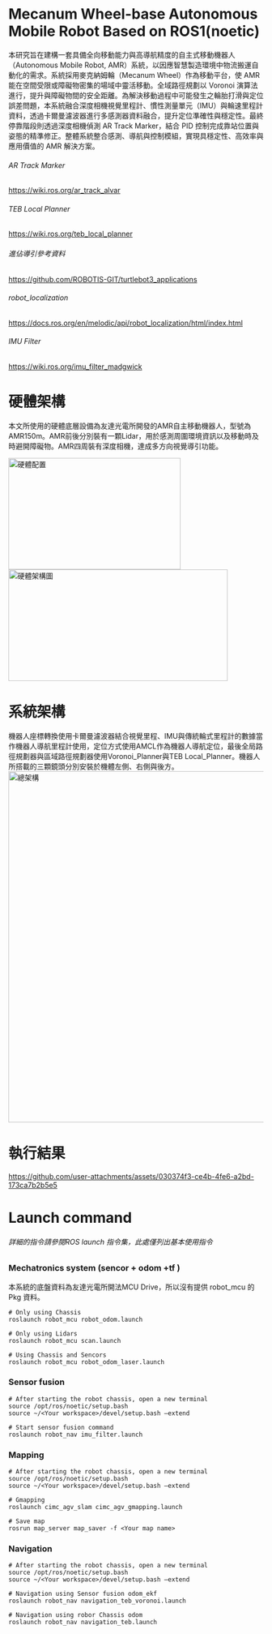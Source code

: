 # Mecanum Wheel-base Autonomous Mobile Robot Based on ROS1(noetic)
本研究旨在建構一套具備全向移動能力與高導航精度的自主式移動機器人（Autonomous Mobile Robot, AMR）系統，以因應智慧製造環境中物流搬運自動化的需求。系統採用麥克納姆輪（Mecanum Wheel）作為移動平台，使 AMR 能在空間受限或障礙物密集的場域中靈活移動。全域路徑規劃以 Voronoi 演算法進行，提升與障礙物間的安全距離。為解決移動過程中可能發生之輪胎打滑與定位誤差問題，本系統融合深度相機視覺里程計、慣性測量單元（IMU）與輪速里程計資料，透過卡爾曼濾波器進行多感測器資料融合，提升定位準確性與穩定性。最終停靠階段則透過深度相機偵測 AR Track Marker，結合 PID 控制完成靠站位置與姿態的精準修正。整體系統整合感測、導航與控制模組，實現具穩定性、高效率與應用價值的 AMR 解決方案。
###### AR Track Marker
https://wiki.ros.org/ar_track_alvar
###### TEB Local Planner
https://wiki.ros.org/teb_local_planner
###### 進佔導引參考資料
https://github.com/ROBOTIS-GIT/turtlebot3_applications
###### robot_localization
https://docs.ros.org/en/melodic/api/robot_localization/html/index.html
###### IMU Filter
https://wiki.ros.org/imu_filter_madgwick

# 硬體架構
本文所使用的硬體底層設備為友達光電所開發的AMR自主移動機器人，型號為AMR150m。AMR前後分別裝有一顆Lidar，用於感測周圍環境資訊以及移動時及時避開障礙物。AMR四周裝有深度相機，達成多方向視覺導引功能。

<img width="340" height="220" alt="硬體配置" src="https://github.com/user-attachments/assets/7d3356aa-13d1-498a-bd77-3e29d3132962" /><img width="433" height="220" alt="硬體架構圖" src="https://github.com/user-attachments/assets/e854b2ae-f3f6-4b02-b7c5-29adba7f8c43" />
# 系統架構
機器人座標轉換使用卡爾曼濾波器結合視覺里程、IMU與傳統輪式里程計的數據當作機器人導航里程計使用，定位方式使用AMCL作為機器人導航定位，最後全局路徑規劃器與區域路徑規劃器使用Voronoi_Planner與TEB Local_Planner。機器人所搭載的三顆鏡頭分別安裝於機體左側、右側與後方。
<img width="1468" height="693" alt="總架構" src="https://github.com/user-attachments/assets/d1df0a53-16ac-455a-8dd3-e54979b181a9" />

# 執行結果
https://github.com/user-attachments/assets/030374f3-ce4b-4fe6-a2bd-173ca7b2b5e5

# Launch command
###### 詳細的指令請參閱ROS launch 指令集，此處僅列出基本使用指令
### Mechatronics system (sencor + odom +tf )
本系統的底盤資料為友達光電所開法MCU Drive，所以沒有提供 robot_mcu 的 Pkg 資料。
```
# Only using Chassis
roslaunch robot_mcu robot_odom.launch

# Only using Lidars
roslaunch robot_mcu scan.launch

# Using Chassis and Sencors
roslaunch robot_mcu robot_odom_laser.launch 
```
### Sensor fusion
```
# After starting the robot chassis, open a new terminal
source /opt/ros/noetic/setup.bash
source ~/<Your workspace>/devel/setup.bash –extend

# Start sensor fusion command
roslaunch robot_nav imu_filter.launch
```
### Mapping
```
# After starting the robot chassis, open a new terminal
source /opt/ros/noetic/setup.bash
source ~/<Your workspace>/devel/setup.bash –extend

# Gmapping
roslaunch cimc_agv_slam cimc_agv_gmapping.launch

# Save map
rosrun map_server map_saver -f <Your map name>
```
### Navigation
```
# After starting the robot chassis, open a new terminal
source /opt/ros/noetic/setup.bash
source ~/<Your workspace>/devel/setup.bash –extend

# Navigation using Sensor fusion odom_ekf
roslaunch robot_nav navigation_teb_voronoi.launch

# Navigation using robor Chassis odom
roslaunch robot_nav navigation_teb.launch
```
